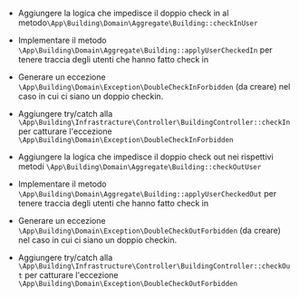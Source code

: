 - Aggiungere la logica che impedisce il doppio check in al metodo``\App\Building\Domain\Aggregate\Building::checkInUser``
- Implementare il metodo ``\App\Building\Domain\Aggregate\Building::applyUserCheckedIn`` per tenere traccia degli utenti che hanno fatto check in
- Generare un eccezione ``\App\Building\Domain\Exception\DoubleCheckInForbidden`` (da creare) nel caso in cui ci siano un doppio checkin.
- Aggiungere try/catch alla ```\App\Building\Infrastracture\Controller\BuildingController::checkIn``` per catturare l'eccezione ``\App\Building\Domain\Exception\DoubleCheckInForbidden`` 

- Aggiungere la logica che impedisce il doppio check out nei rispettivi metodi ``\App\Building\Domain\Aggregate\Building::checkOutUser``
- Implementare il metodo ``\App\Building\Domain\Aggregate\Building::applyUserCheckedOut`` per tenere traccia degli utenti che hanno fatto check in
- Generare un eccezione ``\App\Building\Domain\Exception\DoubleCheckOutForbidden`` (da creare) nel caso in cui ci siano un doppio checkin.
- Aggiungere try/catch alla ```\App\Building\Infrastructure\Controller\BuildingController::checkOut``` per catturare l'eccezione ``\App\Building\Domain\Exception\DoubleCheckOutForbidden`` 


